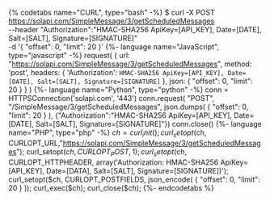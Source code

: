 {% codetabs name="CURL", type="bash" -%}
$ curl -X POST https://solapi.com/SimpleMessage/3/getScheduledMessages \
    --header "Authorization":"HMAC-SHA256 ApiKey=[API_KEY], Date=[DATE], Salt=[SALT], Signature=[SIGNATURE]" \
    -d '{
          "offset": 0,
          "limit": 20
        }'
{%- language name="JavaScript", type="javascript" -%}
request(
  {
    url: "https://solapi.com/SimpleMessage/3/getScheduledMessages",
    method: 'post',
    headers: {
      'Authorization': `HMAC-SHA256 ApiKey=[API_KEY], Date=[DATE], Salt=[SALT], Signature=[SIGNATURE]`
    },
    json: {
      "offset": 0,
      "limit": 20
    }
  }
)
{%- language name="Python", type="python" -%}
conn = HTTPSConnection('solapi.com', '443')
conn.request(
  "POST",
  "/SimpleMessage/3/getScheduledMessages",
  json.dumps(
    {
      "offset": 0,
      "limit": 20
    }
  ),
  {"Authorization":"HMAC-SHA256 ApiKey=[API_KEY], Date=[DATE], Salt=[SALT], Signature=[SIGNATURE]"})
conn.close()
{%- language name="PHP", type="php" -%}
$ch = curl_init();
curl_setopt($ch, CURLOPT_URL,"https://solapi.com/SimpleMessage/3/getScheduledMessages");
curl_setopt($ch, CURLOPT_POST, 1);
curl_setopt($ch, CURLOPT_HTTPHEADER, array('Authorization: HMAC-SHA256 ApiKey=[API_KEY], Date=[DATA], Salt=[SALT], Signature=[SIGNATURE])');
curl_setopt($ch, CURLOPT_POSTFIELDS, json_encode(
  {
    "offset": 0,
    "limit": 20
  }
));
curl_exec($ch);
curl_close($ch);
{%- endcodetabs %}